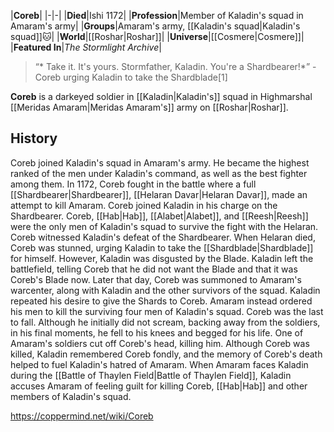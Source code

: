 |**Coreb**|
|-|-|
|**Died**|Ishi 1172|
|**Profession**|Member of Kaladin's squad in Amaram's army|
|**Groups**|Amaram's army, [[Kaladin's squad\|Kaladin's squad]]🐱︎|
|**World**|[[Roshar\|Roshar]]|
|**Universe**|[[Cosmere\|Cosmere]]|
|**Featured In**|*The Stormlight Archive*|

>“* Take it. It's yours. Stormfather, Kaladin. You're a Shardbearer!*”
\- Coreb urging Kaladin to take the Shardblade[1]


**Coreb** is a darkeyed soldier in [[Kaladin\|Kaladin's]] squad in Highmarshal [[Meridas Amaram\|Meridas Amaram's]] army on [[Roshar\|Roshar]].

## History
Coreb joined Kaladin's squad in Amaram's army. He became the highest ranked of the men under Kaladin's command, as well as the best fighter among them. In 1172, Coreb fought in the battle where a full [[Shardbearer\|Shardbearer]], [[Helaran Davar\|Helaran Davar]], made an attempt to kill Amaram. Coreb joined Kaladin in his charge on the Shardbearer. Coreb, [[Hab\|Hab]], [[Alabet\|Alabet]], and [[Reesh\|Reesh]] were the only men of Kaladin's squad to survive the fight with the Helaran. Coreb witnessed Kaladin's defeat of the Shardbearer. When Helaran died, Coreb was stunned, urging Kaladin to take the [[Shardblade\|Shardblade]] for himself. However, Kaladin was disgusted by the Blade. Kaladin left the battlefield, telling Coreb that he did not want the Blade and that it was Coreb's Blade now.
Later that day, Coreb was summoned to Amaram's warcenter, along with Kaladin and the other survivors of the squad. Kaladin repeated his desire to give the Shards to Coreb. Amaram instead ordered his men to kill the surviving four men of Kaladin's squad. Coreb was the last to fall. Although he initially did not scream, backing away from the soldiers, in his final moments, he fell to his knees and begged for his life. One of Amaram's soldiers cut off Coreb's head, killing him.
Although Coreb was killed, Kaladin remembered Coreb fondly, and the memory of Coreb's death helped to fuel Kaladin's hatred of Amaram. When Amaram faces Kaladin during the [[Battle of Thaylen Field\|Battle of Thaylen Field]], Kaladin accuses Amaram of feeling guilt for killing Coreb, [[Hab\|Hab]] and other members of Kaladin's squad.



https://coppermind.net/wiki/Coreb